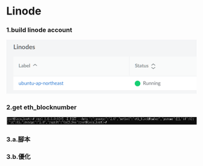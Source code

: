 # Linode

### 1.build linode account
![](./T5.png)
### 2.get eth_blocknumber
![](./T6.png)
### 3.a.腳本
### 3.b.優化
